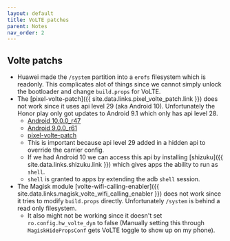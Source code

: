 ```yaml
---
layout: default
title: VoLTE patches
parent: Notes
nav_order: 2
---
```


## Volte patchs
- Huawei made the ```/system``` partition into a ```erofs``` filesystem which is readonly. This complicates alot of things since we cannot simply unlock the bootloader and change ```build.props``` for VoLTE.
- The [pixel-volte-patch]({{ site.data.links.pixel_volte_patch.link }}) does not work since it uses api level 29 (aka Android 10). Unfortunately the Honor play only got updates to Android 9.1 which only has api level 28. 
  - [Android 10.0.0_r47](https://github.com/aosp-mirror/platform_frameworks_base/blob/android-10.0.0_r47/telephony/java/android/telephony/CarrierConfigManager.java#L3465)
  - [Android 9.0.0_r61](https://github.com/aosp-mirror/platform_frameworks_base/blob/android-9.0.0_r61/telephony/java/android/telephony/CarrierConfigManager.java#L2327)
  - [pixel-volte-patch](https://github.com/kyujin-cho/pixel-volte-patch/blob/ef16fb05ddc185609872c8903051b74aa4b74e47/app/src/main/java/dev/bluehouse/enablevolte/Moder.kt#L122)
  - This is important because api level 29 added in a hidden api to override the carrier config.
  - If we had Android 10 we can access this api by installing [shizuku]({{ site.data.links.shizuku.link }}) which gives apps the ability to run as ```shell```.
  - ```shell``` is granted to apps by extending the adb ```shell``` session.
- The Magisk module [volte-wifi-calling-enabler]({{ site.data.links.magisk_volte_wifi_calling_enabler }}) does not work since it tries to modify ```build.props``` directly. Unfortunately ```/system``` is behind a read only filesystem.
  - It also might not be working since it doesn't set ```ro.config.hw_volte_dyn``` to false (Manually setting this through ```MagiskHidePropsConf``` gets VoLTE toggle to show up on my phone).

